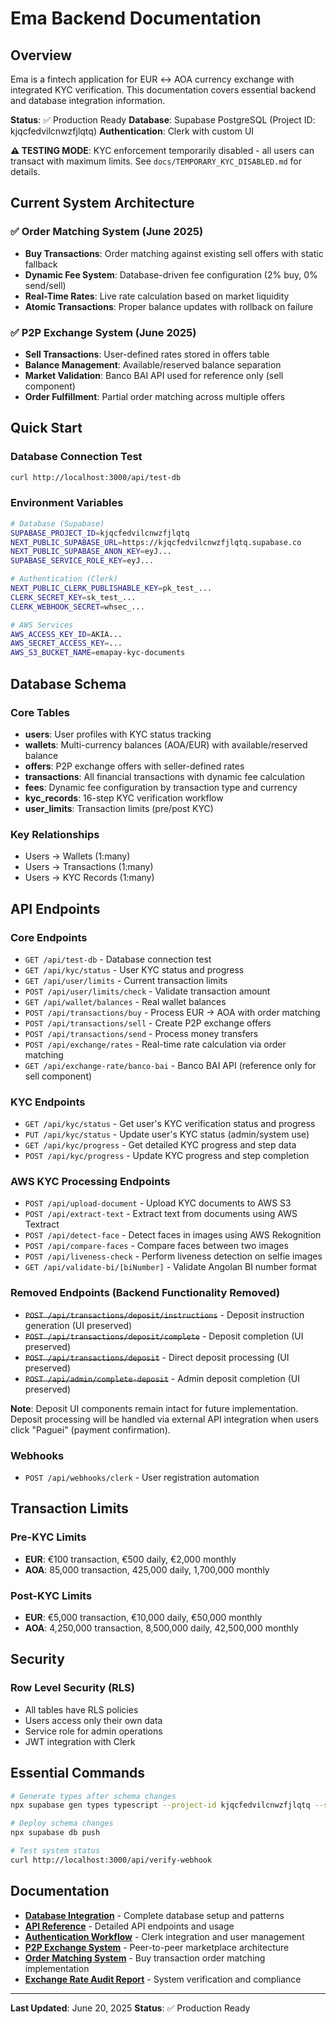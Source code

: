 # Ema Backend Documentation

## Overview

Ema is a fintech application for EUR ↔ AOA currency exchange with integrated KYC verification. This documentation covers essential backend and database integration information.

**Status**: ✅ Production Ready
**Database**: Supabase PostgreSQL (Project ID: kjqcfedvilcnwzfjlqtq)
**Authentication**: Clerk with custom UI

**⚠️ TESTING MODE**: KYC enforcement temporarily disabled - all users can transact with maximum limits. See `docs/TEMPORARY_KYC_DISABLED.md` for details.

## Current System Architecture

### ✅ **Order Matching System** (June 2025)
- **Buy Transactions**: Order matching against existing sell offers with static fallback
- **Dynamic Fee System**: Database-driven fee configuration (2% buy, 0% send/sell)
- **Real-Time Rates**: Live rate calculation based on market liquidity
- **Atomic Transactions**: Proper balance updates with rollback on failure

### ✅ **P2P Exchange System** (June 2025)
- **Sell Transactions**: User-defined rates stored in offers table
- **Balance Management**: Available/reserved balance separation
- **Market Validation**: Banco BAI API used for reference only (sell component)
- **Order Fulfillment**: Partial order matching across multiple offers

## Quick Start

### Database Connection Test
```bash
curl http://localhost:3000/api/test-db
```

### Environment Variables
```bash
# Database (Supabase)
SUPABASE_PROJECT_ID=kjqcfedvilcnwzfjlqtq
NEXT_PUBLIC_SUPABASE_URL=https://kjqcfedvilcnwzfjlqtq.supabase.co
NEXT_PUBLIC_SUPABASE_ANON_KEY=eyJ...
SUPABASE_SERVICE_ROLE_KEY=eyJ...

# Authentication (Clerk)
NEXT_PUBLIC_CLERK_PUBLISHABLE_KEY=pk_test_...
CLERK_SECRET_KEY=sk_test_...
CLERK_WEBHOOK_SECRET=whsec_...

# AWS Services
AWS_ACCESS_KEY_ID=AKIA...
AWS_SECRET_ACCESS_KEY=...
AWS_S3_BUCKET_NAME=emapay-kyc-documents
```

## Database Schema

### Core Tables
- **users**: User profiles with KYC status tracking
- **wallets**: Multi-currency balances (AOA/EUR) with available/reserved balance
- **offers**: P2P exchange offers with seller-defined rates
- **transactions**: All financial transactions with dynamic fee calculation
- **fees**: Dynamic fee configuration by transaction type and currency
- **kyc_records**: 16-step KYC verification workflow
- **user_limits**: Transaction limits (pre/post KYC)

### Key Relationships
- Users → Wallets (1:many)
- Users → Transactions (1:many)
- Users → KYC Records (1:many)

## API Endpoints

### Core Endpoints
- `GET /api/test-db` - Database connection test
- `GET /api/kyc/status` - User KYC status and progress
- `GET /api/user/limits` - Current transaction limits
- `POST /api/user/limits/check` - Validate transaction amount
- `GET /api/wallet/balances` - Real wallet balances
- `POST /api/transactions/buy` - Process EUR → AOA with order matching
- `POST /api/transactions/sell` - Create P2P exchange offers
- `POST /api/transactions/send` - Process money transfers
- `POST /api/exchange/rates` - Real-time rate calculation via order matching
- `GET /api/exchange-rate/banco-bai` - Banco BAI API (reference only for sell component)

### KYC Endpoints
- `GET /api/kyc/status` - Get user's KYC verification status and progress
- `PUT /api/kyc/status` - Update user's KYC status (admin/system use)
- `GET /api/kyc/progress` - Get detailed KYC progress and step data
- `POST /api/kyc/progress` - Update KYC progress and step completion

### AWS KYC Processing Endpoints
- `POST /api/upload-document` - Upload KYC documents to AWS S3
- `POST /api/extract-text` - Extract text from documents using AWS Textract
- `POST /api/detect-face` - Detect faces in images using AWS Rekognition
- `POST /api/compare-faces` - Compare faces between two images
- `POST /api/liveness-check` - Perform liveness detection on selfie images
- `GET /api/validate-bi/[biNumber]` - Validate Angolan BI number format

### Removed Endpoints (Backend Functionality Removed)
- ~~`POST /api/transactions/deposit/instructions`~~ - Deposit instruction generation (UI preserved)
- ~~`POST /api/transactions/deposit/complete`~~ - Deposit completion (UI preserved)
- ~~`POST /api/transactions/deposit`~~ - Direct deposit processing (UI preserved)
- ~~`POST /api/admin/complete-deposit`~~ - Admin deposit completion (UI preserved)

**Note**: Deposit UI components remain intact for future implementation. Deposit processing will be handled via external API integration when users click "Paguei" (payment confirmation).

### Webhooks
- `POST /api/webhooks/clerk` - User registration automation

## Transaction Limits

### Pre-KYC Limits
- **EUR**: €100 transaction, €500 daily, €2,000 monthly
- **AOA**: 85,000 transaction, 425,000 daily, 1,700,000 monthly

### Post-KYC Limits
- **EUR**: €5,000 transaction, €10,000 daily, €50,000 monthly
- **AOA**: 4,250,000 transaction, 8,500,000 daily, 42,500,000 monthly

## Security

### Row Level Security (RLS)
- All tables have RLS policies
- Users access only their own data
- Service role for admin operations
- JWT integration with Clerk

## Essential Commands

```bash
# Generate types after schema changes
npx supabase gen types typescript --project-id kjqcfedvilcnwzfjlqtq --schema public > src/types/database.types.ts

# Deploy schema changes
npx supabase db push

# Test system status
curl http://localhost:3000/api/verify-webhook
```

## Documentation

- **[Database Integration](./database-integration.md)** - Complete database setup and patterns
- **[API Reference](./api-reference.md)** - Detailed API endpoints and usage
- **[Authentication Workflow](./authentication-workflow.md)** - Clerk integration and user management
- **[P2P Exchange System](./p2p-exchange-system.md)** - Peer-to-peer marketplace architecture
- **[Order Matching System](./order-matching-system.md)** - Buy transaction order matching implementation
- **[Exchange Rate Audit Report](./exchange-rate-audit-report.md)** - System verification and compliance

---

**Last Updated**: June 20, 2025
**Status**: ✅ Production Ready